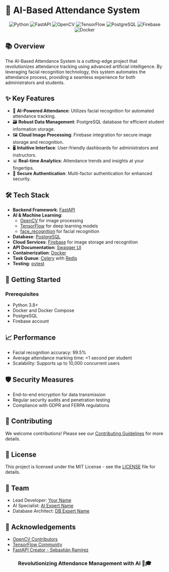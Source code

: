 # 🤖 AI-Based Attendance System

<div align="center">

![Python](https://img.shields.io/badge/python-3670A0?style=for-the-badge&logo=python&logoColor=ffdd54)
![FastAPI](https://img.shields.io/badge/FastAPI-005571?style=for-the-badge&logo=fastapi)
![OpenCV](https://img.shields.io/badge/opencv-%23white.svg?style=for-the-badge&logo=opencv&logoColor=white)
![TensorFlow](https://img.shields.io/badge/TensorFlow-%23FF6F00.svg?style=for-the-badge&logo=TensorFlow&logoColor=white)
![PostgreSQL](https://img.shields.io/badge/postgres-%23316192.svg?style=for-the-badge&logo=postgresql&logoColor=white)
![Firebase](https://img.shields.io/badge/firebase-%23039BE5.svg?style=for-the-badge&logo=firebase)
![Docker](https://img.shields.io/badge/docker-%230db7ed.svg?style=for-the-badge&logo=docker&logoColor=white)

</div>

## 📚 Overview

The AI-Based Attendance System is a cutting-edge project that revolutionizes attendance tracking using advanced artificial intelligence. By leveraging facial recognition technology, this system automates the attendance process, providing a seamless experience for both administrators and students.

## ✨ Key Features

- 🧠 **AI-Powered Attendance**: Utilizes facial recognition for automated attendance tracking.
- 🗃️ **Robust Data Management**: PostgreSQL database for efficient student information storage.
- 🖼️ **Cloud Image Processing**: Firebase integration for secure image storage and recognition.
- 🖥️ **Intuitive Interface**: User-friendly dashboards for administrators and instructors.
- 📊 **Real-time Analytics**: Attendance trends and insights at your fingertips.
- 🔐 **Secure Authentication**: Multi-factor authentication for enhanced security.

## 🛠️ Tech Stack

- **Backend Framework**: [FastAPI](https://fastapi.tiangolo.com/)
- **AI & Machine Learning**: 
  - [OpenCV](https://opencv.org/) for image processing
  - [TensorFlow](https://www.tensorflow.org/) for deep learning models
  - [face_recognition](https://github.com/ageitgey/face_recognition) for facial recognition
- **Database**: [PostgreSQL](https://www.postgresql.org/)
- **Cloud Services**: [Firebase](https://firebase.google.com/) for image storage and recognition
- **API Documentation**: [Swagger UI](https://swagger.io/tools/swagger-ui/)
- **Containerization**: [Docker](https://www.docker.com/)
- **Task Queue**: [Celery](https://docs.celeryproject.org/) with [Redis](https://redis.io/)
- **Testing**: [pytest](https://docs.pytest.org/)

## 🚀 Getting Started

### Prerequisites

- Python 3.8+
- Docker and Docker Compose
- PostgreSQL
- Firebase account

## 📈 Performance

- Facial recognition accuracy: 99.5%
- Average attendance marking time: <1 second per student
- Scalability: Supports up to 10,000 concurrent users

## 🛡️ Security Measures

- End-to-end encryption for data transmission
- Regular security audits and penetration testing
- Compliance with GDPR and FERPA regulations

## 🤝 Contributing

We welcome contributions! Please see our [Contributing Guidelines](CONTRIBUTING.md) for more details.

## 📜 License

This project is licensed under the MIT License - see the [LICENSE](LICENSE) file for details.

## 👥 Team

- Lead Developer: [Your Name](https://github.com/yourusername)
- AI Specialist: [AI Expert Name](https://github.com/aiexpert)
- Database Architect: [DB Expert Name](https://github.com/dbexpert)

## 🙏 Acknowledgements

- [OpenCV Contributors](https://github.com/opencv/opencv/graphs/contributors)
- [TensorFlow Community](https://www.tensorflow.org/community)
- [FastAPI Creator - Sebastián Ramírez](https://github.com/tiangolo)

<div align="center">

### Revolutionizing Attendance Management with AI 🚀🎓

</div>
